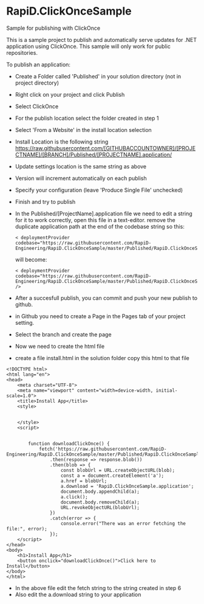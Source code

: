 # RapiD.ClickOnceSample
Sample for publishing with ClickOnce

This is a sample project to publish and automatically serve updates for .NET application using ClickOnce. This sample will only work for public repositories.

To publish an application:

- Create a Folder called 'Published' in your solution directory (not in project directory)
- Right click on your project and click Publish
- Select ClickOnce
- For the publish location select the folder created in step 1
- Select 'From a Website' in the install location selection
- Install Location is the following string  https://raw.githubusercontent.com/[GITHUBACCOUNTOWNER]/[PROJECTNAME]/[BRANCH]/Published/[PROJECTNAME].application/
- Update settings location is the same string as above
- Version will increment automatically on each publish
- Specify your configuration (leave 'Produce Single File' unchecked)
- Finish and try to publish

- In the Published/[ProjectName].application file we need to edit a string for it to work correctly, open this file in a text-editor.
  remove the duplicate application path at the end of the codebase string so
   this:
  ```
  < deploymentProvider codebase="https://raw.githubusercontent.com/RapiD-Engineering/RapiD.ClickOnceSample/master/Published/RapiD.ClickOnceSample.application/RapiD.ClickOnceSample.application"/>
  ```
  will become:
  ```
  < deploymentProvider codebase="https://raw.githubusercontent.com/RapiD-Engineering/RapiD.ClickOnceSample/master/Published/RapiD.ClickOnceSample.application" />
  ```
- After a succesfull publish, you can commit and push your new publish to github.


- in Github you need to create a Page in the Pages tab of your project setting.
- Select the branch and create the page
- Now we need to create the html file
- create a file install.html in the solution folder
copy this html to that file
```
<!DOCTYPE html>
<html lang="en">
<head>
    <meta charset="UTF-8">
    <meta name="viewport" content="width=device-width, initial-scale=1.0">
    <title>Install App</title>
    <style>
       
            
    </style>
    <script>


        function downloadClickOnce() {
            fetch('https://raw.githubusercontent.com/RapiD-Engineering/RapiD.ClickOnceSample/master/Published/RapiD.ClickOnceSample.application')
                .then(response => response.blob())
                .then(blob => {
                    const blobUrl = URL.createObjectURL(blob);
                    const a = document.createElement('a');
                    a.href = blobUrl;
                    a.download = 'RapiD.ClickOnceSample.application';
                    document.body.appendChild(a);
                    a.click();
                    document.body.removeChild(a);
                    URL.revokeObjectURL(blobUrl);
                })
                .catch(error => {
                    console.error("There was an error fetching the file:", error);
                });
    </script>
</head>
<body> 
    <h1>Install App</h1>
    <button onclick="downloadClickOnce()">Click here to Install</button>
</body>
</html>
```

- In the above file edit the fetch string to the string created in step 6
- Also edit the a.download string to your application 

